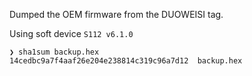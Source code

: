 <!-- markdownlint-disable-file MD041 -->
Dumped the OEM firmware from the DUOWEISI tag.

Using soft device `S112 v6.1.0`

```shell
❯ sha1sum backup.hex
14cedbc9a7f4aaf26e204e238814c319c96a7d12  backup.hex
```
